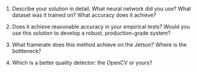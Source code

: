 1. Describe your solution in detail. What neural network did you use? What dataset was it trained on? What accuracy does it achieve?



2. Does it achieve reasonable accuracy in your empirical tests? Would you use this solution to develop a robust, production-grade system?



3. What framerate does this method achieve on the Jetson? Where is the bottleneck?



4. Which is a better quality detector: the OpenCV or yours?
